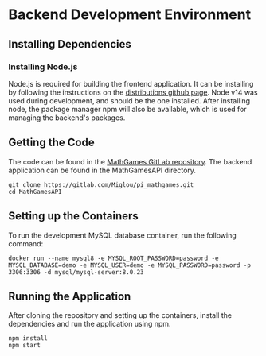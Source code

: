 # Backend Development Environment

## Installing Dependencies

### Installing Node.js

Node.js is required for building the frontend application. It can be installing by following the instructions on the [distributions github page](https://github.com/nodesource/distributions).
Node v14 was used during development, and should be the one installed. After installing node, the package manager npm will also be available, which is used for managing the backend's packages.

## Getting the Code

The code can be found in the [MathGames GitLab repository](https://gitlab.com/Miglou/pi_mathgames).
The backend application can be found in the MathGamesAPI directory.

```
git clone https://gitlab.com/Miglou/pi_mathgames.git
cd MathGamesAPI
```

## Setting up the Containers

To run the development MySQL database container, run the following command:
```
docker run --name mysql8 -e MYSQL_ROOT_PASSWORD=password -e MYSQL_DATABASE=demo -e MYSQL_USER=demo -e MYSQL_PASSWORD=password -p 3306:3306 -d mysql/mysql-server:8.0.23
```

## Running the Application

After cloning the repository and setting up the containers, install the dependencies and run the application using npm.
```
npm install
npm start
```
